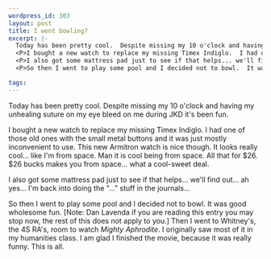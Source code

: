 ```yaml
--- 
wordpress_id: 303
layout: post
title: I went bowling?
excerpt: |-
  Today has been pretty cool.  Despite missing my 10 o'clock and having my unhealing suture on my eye bleed on me during JKD it's been fun.
  <P>I bought a new watch to replace my missing Timex Indiglo.  I had one of those old ones with the small metal buttons and it was just mostly inconvenient to use.  This new Armitron watch is nice though.  It looks really cool... like I'm from space.  Man it is cool being from space.  All that for $26.  $26 bucks makes you from space... what a cool-sweet deal.
  <P>I also got some mattress pad just to see if that helps... we'll find out... ah yes... I'm back into doing the "..." stuff in the journals...
  <P>So then I went to play some pool and I decided not to bowl.  It was good wholesome fun.  [Note: Dan Lavenda if you are reading this entry you may stop now, the rest of this does not apply to you.] Then I went to Whitney's, the 4S RA's, room to watch <I>Mighty Aphrodite</I>.  I originally saw most of it in my humanities class.  I am glad I finished the movie, because it was really funny.  This is all.

tags: 
---
```


Today has been pretty cool.  Despite missing my 10 o'clock and having my unhealing suture on my eye bleed on me during JKD it's been fun.
<P>I bought a new watch to replace my missing Timex Indiglo.  I had one of those old ones with the small metal buttons and it was just mostly inconvenient to use.  This new Armitron watch is nice though.  It looks really cool... like I'm from space.  Man it is cool being from space.  All that for $26.  $26 bucks makes you from space... what a cool-sweet deal.
<P>I also got some mattress pad just to see if that helps... we'll find out... ah yes... I'm back into doing the "..." stuff in the journals...
<P>So then I went to play some pool and I decided not to bowl.  It was good wholesome fun.  [Note: Dan Lavenda if you are reading this entry you may stop now, the rest of this does not apply to you.] Then I went to Whitney's, the 4S RA's, room to watch <I>Mighty Aphrodite</I>.  I originally saw most of it in my humanities class.  I am glad I finished the movie, because it was really funny.  This is all.
